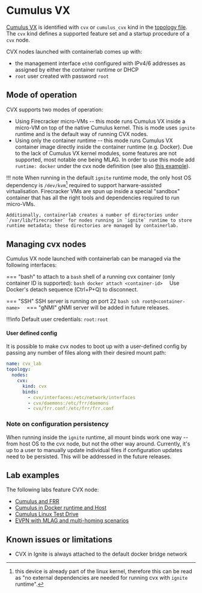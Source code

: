 # Cumulus VX

[Cumulus VX](https://docs.nvidia.com/networking-ethernet-software/cumulus-vx/) is identified with `cvx` or `cumulus_cvx` kind in the [topology file](../topo-def-file.md). The `cvx` kind defines a supported feature set and a startup procedure of a `cvx` node.

CVX nodes launched with containerlab comes up with:

* the management interface `eth0` configured with IPv4/6 addresses as assigned by either the container runtime or DHCP
* `root` user created with password `root`

## Mode of operation

CVX supports two modes of operation:

* Using Firecracker micro-VMs -- this mode runs Cumulus VX inside a micro-VM on top of the native Cumulus kernel. This is mode uses `ignite` runtime and is the default way of running CVX nodes.
* Using only the container runtime -- this mode runs Cumulus VX container image directly inside the container runtime (e.g. Docker). Due to the lack of Cumulus VX kernel modules, some features are not supported, most notable one being MLAG. In order to use this mode add `runtime: docker` under the cvx node definition (see also [this example](https://github.com/srl-labs/containerlab/blob/master/lab-examples/cvx02/topo.clab.yml)).

!!! note
    When running in the default `ignite` runtime mode, the only host OS dependency is `/dev/kvm`[^1] required to support harware-assisted virtualisation. Firecracker VMs are spun up inside a special "sandbox" container that has all the right tools and dependencies required to run micro-VMs.
    
    Additionally, containerlab creates a number of directories under `/var/lib/firecracker` for nodes running in `ignite` runtime to store runtime metadata; these directories are managed by containerlab.

## Managing cvx nodes
Cumulus VX node launched with containerlab can be managed via the following interfaces:

=== "bash"
    to attach to a `bash` shell of a running cvx container (only container ID is supported):
    ```bash
    docker attach <container-id> 
    ```
    Use Docker's detach sequence (Ctrl+P+Q) to disconnect.

=== "SSH"
    SSH server is running on port 22
    ```bash
    ssh root@<container-name> 
    ```
=== "gNMI"
    gNMI server will be added in future releases.
    

!!!info
    Default user credentials: `root:root`


#### User defined config
It is possible to make cvx nodes to boot up with a user-defined config by passing any number of files along with their desired mount path:

```yaml
name: cvx_lab
topology:
  nodes:
    cvx:
      kind: cvx
      binds:
        - cvx/interfaces:/etc/network/interfaces
        - cvx/daemons:/etc/frr/daemons
        - cvx/frr.conf:/etc/frr/frr.conf
```


### Note on configuration persistency

When running inside the `ignite` runtime, all mount binds work one way -- from host OS to the cvx node, but not the other way around. Currently, it's up to a user to manually update individual files if configuration updates need to be persisted.
This will be addressed in the future releases.


## Lab examples
The following labs feature CVX node:

- [Cumulus and FRR](https://github.com/srl-labs/containerlab/blob/master/lab-examples/cvx01/topo.clab.yml)
- [Cumulus in Docker runtime and Host](https://github.com/srl-labs/containerlab/blob/master/lab-examples/cvx02/topo.clab.yml)
- [Cumulus Linux Test Drive](https://clabs.netdevops.me/rs/cvx03/)
- [EVPN with MLAG and multi-homing scenarios](https://clabs.netdevops.me/rs/cvx04/)


## Known issues or limitations

* CVX in Ignite is always attached to the default docker bridge network

[^1]: this device is already part of the linux kernel, therefore this can be read as "no external dependencies are needed for running cvx with `ignite` runtime".
